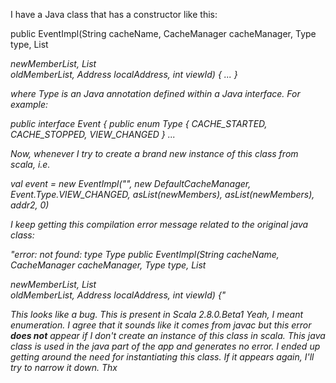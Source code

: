 I have a Java class that has a constructor like this:

public EventImpl(String cacheName, CacheManager cacheManager, Type type, List<Address> newMemberList, List<Address> oldMemberList, Address localAddress, int viewId) {
...
}

where Type is an Java annotation defined within a Java interface. For example:

public interface Event {
   public enum Type {
      CACHE_STARTED, CACHE_STOPPED, VIEW_CHANGED
   }
...

Now, whenever I try to create a brand new instance of this class from scala, i.e.

val event = new EventImpl("", new DefaultCacheManager, Event.Type.VIEW_CHANGED, asList(newMembers), asList(newMembers), addr2, 0)

I keep getting this compilation error message related to the original java class:

"error: not found: type Type
public EventImpl(String cacheName, CacheManager cacheManager, Type type, List<Address> newMemberList, List<Address> oldMemberList, Address localAddress, int viewId) {"

This looks like a bug. This is present in Scala 2.8.0.Beta1
Yeah, I meant enumeration. I agree that it sounds like it comes from javac but this error **does not** appear if I don't create an instance of this class in scala. This java class is used in the java part of the app and generates no error. I ended up getting around the need for instantiating this class. If it appears again, I'll try to narrow it down. Thx
